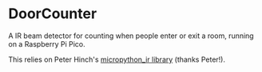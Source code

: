 # DoorCounter
A IR beam detector for counting when people enter or exit a room, running on a Raspberry Pi Pico.

This relies on Peter Hinch's [micropython_ir library](https://github.com/peterhinch/micropython_ir) (thanks Peter!).
